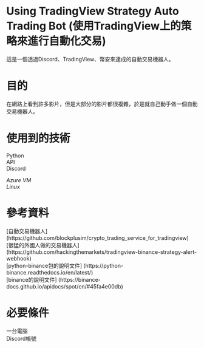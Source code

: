 # Using TradingView Strategy Auto Trading Bot (使用TradingView上的策略來進行自動化交易)
這是一個透過Discord、TradingView、幣安來達成的自動交易機器人。
<h1>目的</h1>
在網路上看到許多影片，但是大部分的影片都很複雜，於是就自己動手做一個自動交易機器人。
<h1>使用到的技術</h1>
Python</br>
API</br>
Discord</br>

*Azure VM*</br>
*Linux*

<h1>參考資料</h1>
[自動交易機器人] (https://github.com/blockplusim/crypto_trading_service_for_tradingview)</br>
[很猛的外國人做的交易機器人] (https://github.com/hackingthemarkets/tradingview-binance-strategy-alert-webhook)</br>
[python-binance包的說明文件] (https://python-binance.readthedocs.io/en/latest/)</br>
[binance的說明文件] (https://binance-docs.github.io/apidocs/spot/cn/#45fa4e00db)</br>

<h1>必要條件</h1>
一台電腦</br>
Discord帳號</br>
